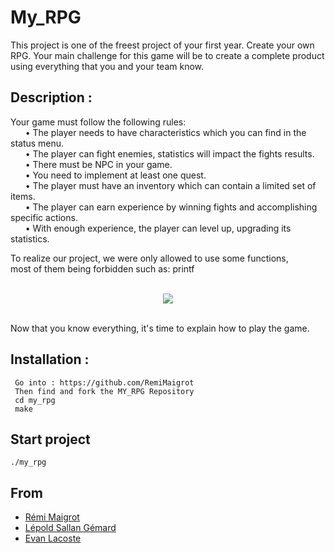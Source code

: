 # My_RPG

This project is one of the freest project of your first year. Create your own RPG.
Your main challenge for this game will be to create a complete product using everything that you and your
team know.

## Description :

Your game must follow the following rules:\
&nbsp;&nbsp;&nbsp;&nbsp;&nbsp;&nbsp;• The player needs to have characteristics which you can find in the status menu.\
&nbsp;&nbsp;&nbsp;&nbsp;&nbsp;&nbsp;• The player can fight enemies, statistics will impact the fights results.\
&nbsp;&nbsp;&nbsp;&nbsp;&nbsp;&nbsp;• There must be NPC in your game.\
&nbsp;&nbsp;&nbsp;&nbsp;&nbsp;&nbsp;• You need to implement at least one quest.\
&nbsp;&nbsp;&nbsp;&nbsp;&nbsp;&nbsp;• The player must have an inventory which can contain a limited set of items.\
&nbsp;&nbsp;&nbsp;&nbsp;&nbsp;&nbsp;• The player can earn experience by winning fights and accomplishing specific actions.\
&nbsp;&nbsp;&nbsp;&nbsp;&nbsp;&nbsp;• With enough experience, the player can level up, upgrading its statistics.

To realize our project, we were only allowed to use some functions,\
most of them being forbidden such as: printf

<p align="center">
    <br/>
  <img src="./img/authorized_function.png" />
  <br/>
  <br/>
</p>

Now that you know everything, it's time to explain how to play the game.

## Installation :

```
 Go into : https://github.com/RemiMaigrot
 Then find and fork the MY_RPG Repository
 cd my_rpg
 make
```

## Start project 

```
./my_rpg
```

## From 

 - [Rémi Maigrot](https://github.com/RemiMaigrot)
 - [Lépold Sallan Gémard](https://github.com/Leouuk)
 - [Evan Lacoste](...)
